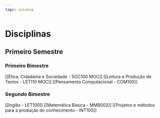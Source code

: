 ```yaml
---
tags: univesp
---
```

# Disciplinas

## Primeiro Semestre

### Primeiro Bimestre

[[Ética, Cidadania e Sociedade - SOC100 MOC]]
[[Leitura e Produção de Textos - LET110 MOC]]
[[Pensamento Computacional - COM100]]

### Segundo Bimestre

[[Inglês - LET100]]
[[Matemática Básica - MMB002]]
[[Projetos e métodos para a produção do  conhecimento - INT100]]




